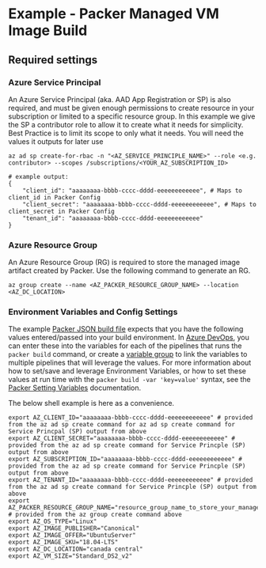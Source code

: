 # Example - Packer Managed VM Image Build

## Required settings

### Azure Service Principal

An Azure Service Principal (aka. AAD App Registration or SP) is also required, and must be given enough permissions to create resource in your subscription or limited to a specific resource group.  In this example we give the SP a contributor role to allow it to create what it needs for simplicity.  Best Practice is to limit its scope to only what it needs.  You will need the values it outputs for later use

```shell
az ad sp create-for-rbac -n "<AZ_SERVICE_PRINCIPLE_NAME>" --role <e.g. contributor> --scopes /subscriptions/<YOUR_AZ_SUBSCRIPTION_ID>

# example output:
{
    "client_id": "aaaaaaaa-bbbb-cccc-dddd-eeeeeeeeeeee", # Maps to client_id in Packer Config
    "client_secret": "aaaaaaaa-bbbb-cccc-dddd-eeeeeeeeeeee", # Maps to client_secret in Packer Config
    "tenant_id": "aaaaaaaa-bbbb-cccc-dddd-eeeeeeeeeeee"
}
```

### Azure Resource Group

An Azure Resource Group (RG) is required to store the managed image artifact created by Packer.  Use the following command to generate an RG.

```
az group create --name <AZ_PACKER_RESOURCE_GROUP_NAME> --location <AZ_DC_LOCATION>
```

### Environment Variables and Config Settings

The example [Packer JSON build file](base_image.json) expects that you have the following values entered/passed into your build environment.  In [Azure DevOps](https://dev.azure.com), you can enter these into the variables for each of the pipelines that runs the ```packer build``` command, or create a [variable group](https://docs.microsoft.com/en-us/azure/devops/pipelines/library/variable-groups?view=azure-devops&tabs=yaml) to link the variables to multiple pipelines that will leverage the values.  For more information about how to set/save and leverage Environment Variables, or how to set these values at run time with the ```packer build -var 'key=value'``` syntax, see the [Packer Setting Variables](https://www.packer.io/docs/templates/user-variables.html#setting-variables) documentation.

The below shell example is here as a convenience.

```shell
export AZ_CLIENT_ID="aaaaaaaa-bbbb-cccc-dddd-eeeeeeeeeeee" # provided from the az ad sp create command for az ad sp create command for Service Princpal (SP) output from above
export AZ_CLIENT_SECRET="aaaaaaaa-bbbb-cccc-dddd-eeeeeeeeeeee" # provided from the az ad sp create command for Service Princple (SP) output from above
export AZ_SUBSCRIPTION_ID="aaaaaaaa-bbbb-cccc-dddd-eeeeeeeeeeee" # provided from the az ad sp create command for Service Princple (SP) output from above
export AZ_TENANT_ID="aaaaaaaa-bbbb-cccc-dddd-eeeeeeeeeeee" # provided from the az ad sp create command for Service Princple (SP) output from above
export AZ_PACKER_RESOURCE_GROUP_NAME="resource_group_name_to_store_your_managed_image" # provided from the az group create command above
export AZ_OS_TYPE="Linux"
export AZ_IMAGE_PUBLISHER="Canonical"
export AZ_IMAGE_OFFER="UbuntuServer"
export AZ_IMAGE_SKU="18.04-LTS"
export AZ_DC_LOCATION="canada central"
export AZ_VM_SIZE="Standard_DS2_v2"
```